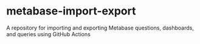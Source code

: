 # metabase-import-export
A repository for importing and exporting Metabase questions, dashboards, and queries using GitHub Actions
